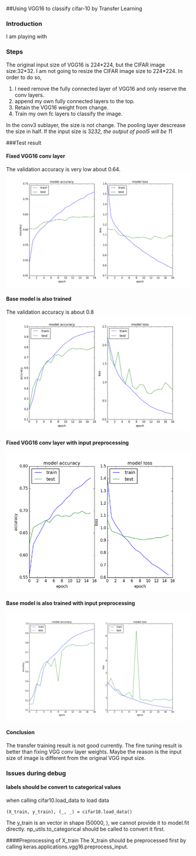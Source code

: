 ##Using VGG16 to classify cifar-10 by Transfer Learning

### Introduction
I am playing with 
### Steps
The original input size of VGG16 is 224\*224, but the CIFAR image size:32\*32. I am not going to resize the CIFAR image size to 224\*224. In order to do so, 
1) I need remove the fully connected layer of VGG16 and only reserve the conv layers.
2) append my own fully connected layers to the top.
3) Retain the VGG16 weight from change.
4) Train my own fc layers to classify the image.


In the conv3 sublayer, the size is not change. The pooling layer descrease the size in half. If the input size is 32*32, the output of pool5 will be 1*1

###Test result

#### Fixed VGG16 conv layer
The validation accuracy is very low about 0.64.
![loss and accuracy curves](images/base_notrainable.png)

#### Base model is also trained
The validation accuracy is about 0.8
![loss and accuracy curves](images/base_trainable.png)

#### Fixed VGG16 conv layer with input preprocessing 
![loss and accuracy curves](images/preprocessed1.png)

#### Base model is also trained with input preprocessing
![loss and accuracy curves](images/preprocessed2.png)

#### Conclusion
The transfer training result is not good currently. The fine tuning result is better than fixing VGG conv layer weights. Maybe the reason is the input size of image is different from the original VGG input size.

### Issues during debug
#### labels should be convert to categorical values
when calling cifar10.load_data to load data
```
(X_train, y_train), (_, _) = cifar10.load_data()
```
The y_train is an vector in shape (50000, ), we cannot provide it to model.fit directly. np_utils.to_categorical should be called to convert it first.

####Preprocessing of X_train
The X_train should be preprocessed first by calling
keras.applications.vgg16.preprocess_input.